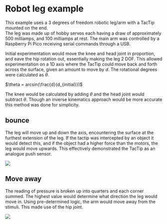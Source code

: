 # Robot leg example
This example uses a 3 degrees of freedom robotic leg/arm with a TacTip mounted on the end.  
The leg was made up of hobby servos each having a draw of approximately 500 milliamps, and 100 milliamps at rest. The main arm was controlled by a Raspberry Pi Pico receiving serial commands through a USB.  

Initial experimentation would move the knee and head joint in proportion, and eave the hip rotation out, essentially making the leg 2 DOF. This allowed experimentation on a 1D axis where the TacTip could move back and forth across the surface, given an amount to move by $d$. The rotational degrees were calculated as $\theta$.  

$\theta = arcsin(\frac{d}{d_{initial}})$ 

The knee would be calculated by adding $\theta$ and the head joint would subtract $\theta$. Though an inverse kinematics approach would be more accurate this method was done for simplicity.  



## bounce
The leg will move up and down the axis, encountering the surface at the furthest extension of the leg. If the tactip was intercepted by an object it would detect this, and if the object had a higher force than the motors, the leg would move upwards. This effectively demonstrated the TacTip as an analogue push sensor. 

<img src="./././Assets/images/armTouch.gif">

## Move away

The reading of pressure is broken up into quarters and each corner summed. The highest value would determine what direction the leg would move in. Using pre-determined logic, the arm would move away from the stimuli. This made use of the hip joint.  

<img src="https://github.com/shepai/RoboSkin/blob/main/Assets/images/runAway.gif">
